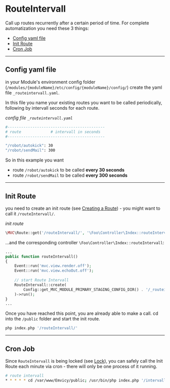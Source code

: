 
# RouteIntervall

Call up routes recurrently after a certain period of time. For complete automatization you need these 3 things:
- [Config yaml file](#Config-yaml-file)
- [Init Route](#Init-Route)
- [Cron Job](#Cron-Job)

---

<a id="Config-yaml-file"></a>
## Config yaml file

in your Module's environment config folder (`/modules/{moduleName}/etc/config/{moduleName}/config/`) create the yaml file `_routeintervall.yaml`.

In this file you name your existing routes you want to be called periodically, following by intervall seconds for each route.

*config file `_routeintervall.yaml`*  
~~~bash
#-------------------------------------------
# route             # intervall in seconds
#-------------------------------------------

"/robot/autokick": 30
"/robot/sendMail": 300
~~~

So in this example you want 
- route `/robot/autokick` to be called **every 30 seconds**
- route `/robot/sendMail` to be called **every 300 seconds**

---

<a id="Init-Route"></a>
## Init Route 

you need to create an init route (see [Creating a Route](/1.x/routing#Creating-a-Route)) - you might want to call it `/routeIntervall/`.

_init route_  
~~~php
\MVC\Route::get('/routeIntervall/', '\Foo\Controller\Index::routeIntervall');
~~~

...and the corresponding controller `\Foo\Controller\Index::routeIntervall`:

~~~php
...
public function routeIntervall()
{
    Event::run('mvc.view.render.off');
    Event::run('mvc.view.echoOut.off');
    
    // start Route Intervall
    RouteIntervall::create(
        Config::get_MVC_MODULE_PRIMARY_STAGING_CONFIG_DIR() . '/_routeintervall.yaml'
    )->run();
}
...
~~~

Once you have reached this point, you are already able to make a call.
cd into the `/public` folder and start the init route. 

~~~php
php index.php '/routeIntervall/'
~~~

---

<a id="Cron-Job"></a>
## Cron Job

Since `RouteIntervall` is being locked (see [Lock](/1.x/lock)), you can safely call the Init Route each minute via cron - there 
will only be one process of it running.


~~~bash
# route intervall
* * * * * cd /var/www/Emvicy/public; /usr/bin/php index.php '/intervall/' 2&>1 /dev/null
~~~